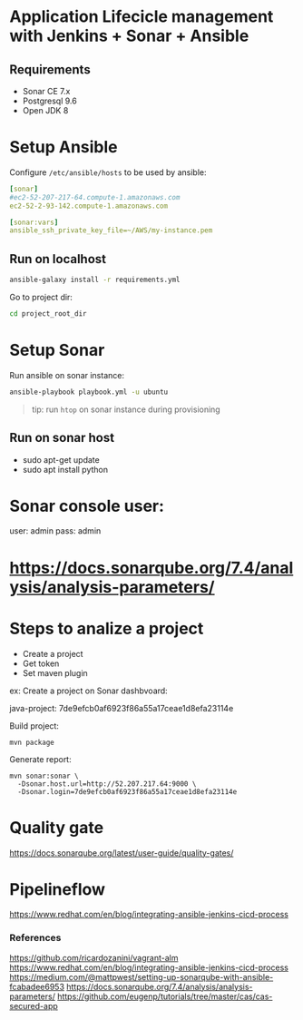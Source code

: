 # Application Lifecicle management with Jenkins + Sonar + Ansible

## Requirements

- Sonar CE 7.x
- Postgresql 9.6
- Open JDK 8

# Setup Ansible

Configure `/etc/ansible/hosts` to be used by ansible:

```yml
[sonar]
#ec2-52-207-217-64.compute-1.amazonaws.com
ec2-52-2-93-142.compute-1.amazonaws.com

[sonar:vars]
ansible_ssh_private_key_file=~/AWS/my-instance.pem
```

## Run on localhost
```sh
ansible-galaxy install -r requirements.yml
```
Go to project dir:
```sh
cd project_root_dir
```

# Setup Sonar

Run ansible on sonar instance:
```sh
ansible-playbook playbook.yml -u ubuntu
```

> tip: run `htop` on sonar instance during provisioning

## Run on sonar host

- sudo apt-get update
- sudo apt install python

# Sonar console user:

user: admin
pass: admin

# https://docs.sonarqube.org/7.4/analysis/analysis-parameters/

# Steps to analize a project
- Create a project
- Get token
- Set maven plugin

ex:
Create a project on Sonar dashbvoard:

java-project: 7de9efcb0af6923f86a55a17ceae1d8efa23114e

Build project:
```
mvn package
```

Generate report:

```
mvn sonar:sonar \
  -Dsonar.host.url=http://52.207.217.64:9000 \
  -Dsonar.login=7de9efcb0af6923f86a55a17ceae1d8efa23114e
```

# Quality gate

https://docs.sonarqube.org/latest/user-guide/quality-gates/

# Pipelineflow

https://www.redhat.com/en/blog/integrating-ansible-jenkins-cicd-process

### References
https://github.com/ricardozanini/vagrant-alm
https://www.redhat.com/en/blog/integrating-ansible-jenkins-cicd-process
https://medium.com/@mattpwest/setting-up-sonarqube-with-ansible-fcabadee6953
https://docs.sonarqube.org/7.4/analysis/analysis-parameters/
https://github.com/eugenp/tutorials/tree/master/cas/cas-secured-app